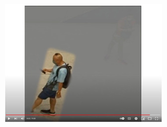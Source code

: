 [![IMAGE ALT TEXT HERE](screenshot.png)](https://www.youtube.com/watch?v=_khyOHxm7Ws&ab_channel=ManSo)
